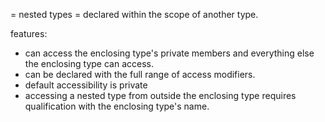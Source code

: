 = nested types =
declared within the scope of another type.

features:
* can access the enclosing type's private members and everything else the enclosing type can access.
* can be declared with the full range of access modifiers.
* default accessibility is private
* accessing a nested type from outside the enclosing type requires qualification with the enclosing type's name.
